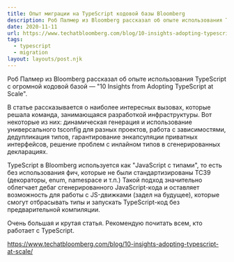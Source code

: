 ```yaml
---
title: Опыт миграции на TypeScript кодовой базы Bloomberg
description: Роб Палмер из Bloomberg рассказал об опыте использования TypeScript с огромной кодовой базой
date: 2020-11-11
url: https://www.techatbloomberg.com/blog/10-insights-adopting-typescript-at-scale/
tags:
  - typescript
  - migration
layout: layouts/post.njk
---
```

Роб Палмер из Bloomberg рассказал об опыте использования TypeScript с огромной кодовой базой — "10 Insights from Adopting TypeScript at Scale".

В статье рассказывается о наиболее интересных вызовах, которые решала команда, занимающаяся разработкой инфраструктуры. Вот некоторые из них: динамическая генерация и использование универсального tsconfig для разных проектов, работа с зависимостями, дедупликация типов, гарантирование энкапсуляции приватных интерфейсов, решение проблем с инлайном типов в сгенерированных декларациях.

TypeScript в Bloomberg используется как "JavaScript с типами", то есть без использования фич, которые не были стандартизированы TC39 (декораторы, enum, namespace и т.п.) Такой подход значительно облегчает дебаг сгенерированного JavaScript-кода и оставляет возможность для работы с JS-движками (задел на будущее), которые смогут отбрасывать типы и запускать TypeScript-код без предварительной компиляции.

Очень большая и крутая статья. Рекомендую почитать всем, кто работает с TypeScript.

https://www.techatbloomberg.com/blog/10-insights-adopting-typescript-at-scale/
